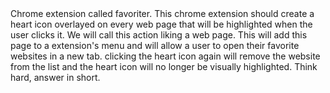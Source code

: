 <idea>
Chrome extension called favoriter.  This chrome extension should create a heart icon overlayed on every web page that will be highlighted when the user clicks it.  We will call this action liking a web page.  This will add this page to a extension's menu and will allow a user to open their favorite websites in a new tab.  clicking the heart icon again will remove the website from the list and the heart icon will no longer be visually highlighted.   Think hard, answer in short.
</idea>